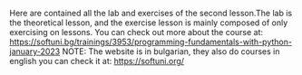 Here are contained all the lab and exercises of the second lesson.The lab is the theoretical lesson, and the exercise lesson is mainly composed of only exercising on lessons.
You can check out more about the course at: https://softuni.bg/trainings/3953/programming-fundamentals-with-python-january-2023
NOTE: The website is in bulgarian, they also do courses in english you can check it at: https://softuni.org/
